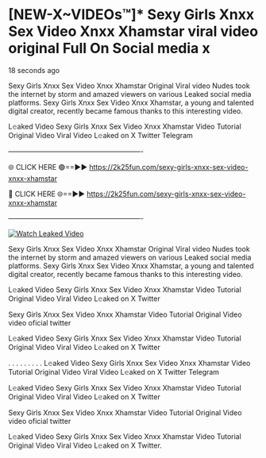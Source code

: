 # [NEW-X~VIDEOs™]* Sexy Girls Xnxx Sex Video Xnxx Xhamstar viral video original Full On Social media x

18 seconds ago

Sexy Girls Xnxx Sex Video Xnxx Xhamstar Original Viral video Nudes took the internet by storm and amazed viewers on various Leaked social media platforms. Sexy Girls Xnxx Sex Video Xnxx Xhamstar, a young and talented digital creator, recently became famous thanks to this interesting video.

L𝚎aked Video Sexy Girls Xnxx Sex Video Xnxx Xhamstar Video Tutorial Original Video Viral Video L𝚎aked on X Twitter Telegram

———————————————————-

🌐 CLICK HERE 🟢==►► https://2k25fun.com/sexy-girls-xnxx-sex-video-xnxx-xhamstar

🔴 CLICK HERE 🌐==►► https://2k25fun.com/sexy-girls-xnxx-sex-video-xnxx-xhamstar

———————————————————-

[![Watch Leaked Video](https://miro.medium.com/v2/resize:fit:828/format:webp/1*cilzJN44JGOrTw9NJCrNHA.gif "Watch Leaked Video")](https://2k25fun.com/sexy-girls-xnxx-sex-video-xnxx-xhamstar)

Sexy Girls Xnxx Sex Video Xnxx Xhamstar Original Viral video Nudes took the internet by storm and amazed viewers on various Leaked social media platforms. Sexy Girls Xnxx Sex Video Xnxx Xhamstar, a young and talented digital creator, recently became famous thanks to this interesting video.

L𝚎aked Video Sexy Girls Xnxx Sex Video Xnxx Xhamstar Video Tutorial Original Video Viral Video L𝚎aked on X Twitter

Sexy Girls Xnxx Sex Video Xnxx Xhamstar Video Tutorial Original Video video oficial twitter

L𝚎aked Video Sexy Girls Xnxx Sex Video Xnxx Xhamstar Video Tutorial Original Video Viral Video L𝚎aked on X Twitter

. . . . . . . . . L𝚎aked Video Sexy Girls Xnxx Sex Video Xnxx Xhamstar Video Tutorial Original Video Viral Video L𝚎aked on X Twitter Telegram

L𝚎aked Video Sexy Girls Xnxx Sex Video Xnxx Xhamstar Video Tutorial Original Video Viral Video L𝚎aked on X Twitter

Sexy Girls Xnxx Sex Video Xnxx Xhamstar Video Tutorial Original Video video oficial twitter

L𝚎aked Video Sexy Girls Xnxx Sex Video Xnxx Xhamstar Video Tutorial Original Video Viral Video L𝚎aked on X Twitter.
